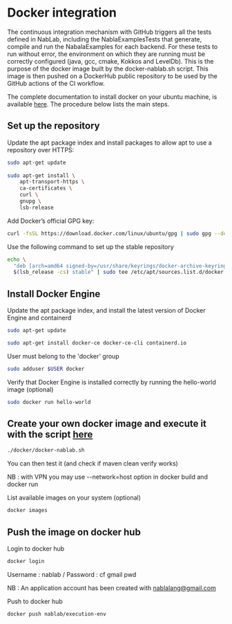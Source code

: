 # Docker integration

The continuous integration mechanism with GitHub triggers all the tests defined in NabLab, including the NablaExamplesTests that generate, compile and run the NabalaExamples for each backend. 
For these tests to run without error, the environment on which they are running must be correctly configured (java, gcc, cmake, Kokkos and LevelDb). 
This is the purpose of the docker image built by the docker-nablab.sh script. This image is then pushed on a DockerHub public repository to be used by the GitHub actions of the CI workflow. 

The complete documentation to install docker on your ubuntu machine, is available [here](https://docs.docker.com/engine/install/ubuntu/).
The procedure below lists the main steps.

## Set up the repository

Update the apt package index and install packages to allow apt to use a repository over HTTPS:

```bash
sudo apt-get update
 
sudo apt-get install \
    apt-transport-https \
    ca-certificates \
    curl \
    gnupg \
    lsb-release
```
    
Add Docker’s official GPG key:

```bash
curl -fsSL https://download.docker.com/linux/ubuntu/gpg | sudo gpg --dearmor -o /usr/share/keyrings/docker-archive-keyring.gpg
```
 
Use the following command to set up the stable repository

```bash
echo \
  "deb [arch=amd64 signed-by=/usr/share/keyrings/docker-archive-keyring.gpg] https://download.docker.com/linux/ubuntu \
  $(lsb_release -cs) stable" | sudo tee /etc/apt/sources.list.d/docker.list > /dev/null
```

## Install Docker Engine

Update the apt package index, and install the latest version of Docker Engine and containerd

```bash
sudo apt-get update

sudo apt-get install docker-ce docker-ce-cli containerd.io
```

User must belong to the 'docker' group

```bash
sudo adduser $USER docker
```

Verify that Docker Engine is installed correctly by running the hello-world image (optional)

```bash
sudo docker run hello-world
```

## Create your own docker image and execute it with the script [here](docker/docker-nablab.sh)

```bash
./docker/docker-nablab.sh
```

You can then test it (and check if maven clean verify works)

NB : with VPN you may use --network=host option in docker build and docker run

List available images on your system (optional)

```bash
docker images 
```

## Push the image on docker hub

Login to docker hub

```bash
docker login
```

Username : nablab / Password : cf gmail pwd

NB : An application account has been created with nablalang@gmail.com

Push to docker hub

```bash
docker push nablab/execution-env
```
